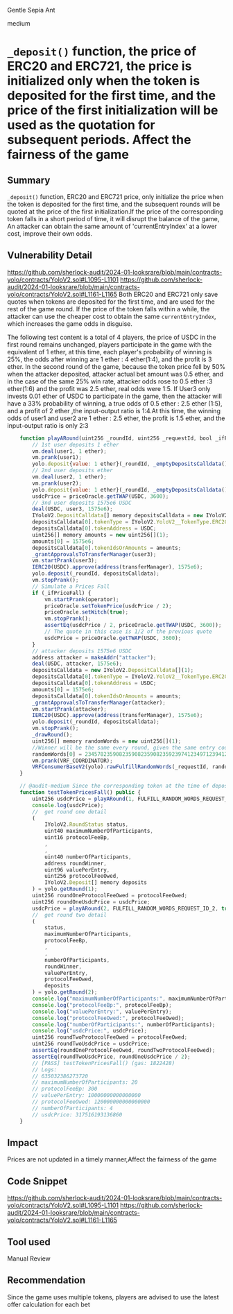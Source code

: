 Gentle Sepia Ant

medium

# `_deposit()` function, the price of ERC20 and ERC721, the price is initialized only when the token is deposited for the first time, and the price of the first initialization will be used as the quotation for subsequent periods. Affect the fairness of the game

## Summary
`_deposit()` function, ERC20 and ERC721 price, only initialize the price when the token is deposited for the first time, and the subsequent rounds will be quoted at the price of the first initialization.If the price of the corresponding token falls in a short period of time, it will disrupt the balance of the game, An attacker can obtain the same amount of 'currentEntryIndex' at a lower cost, improve their own odds.
## Vulnerability Detail
https://github.com/sherlock-audit/2024-01-looksrare/blob/main/contracts-yolo/contracts/YoloV2.sol#L1095-L1101
https://github.com/sherlock-audit/2024-01-looksrare/blob/main/contracts-yolo/contracts/YoloV2.sol#L1161-L1165
Both ERC20 and ERC721 only save quotes when tokens are deposited for the first time, and are used for the rest of the game round. If the price of the token falls within a while, the attacker can use the cheaper cost to obtain the same `currentEntryIndex`, which increases the game odds in disguise.

The following test content is a total of 4 players, the price of USDC in the first round remains unchanged, players participate in the game with the equivalent of 1 ether, at this time, each player's probability of winning is 25%, the odds after winning are 1 ether : 4 ether(1:4), and the profit is 3 ether. In the second round of the game, because the token price fell by 50% when the attacker deposited, attacker actual bet amount was 0.5 ether, and in the case of the same 25% win rate, attacker odds rose to 0.5 ether :3 ether(1:6) and the profit was 2.5 ether, real odds were 1:5. If User3 only invests 0.01 ether of USDC to participate in the game, then the attacker will have a 33% probability of winning, a true odds of 0.5 ether : 2.5 ether (1:5), and a profit of 2 ether ,the input-output ratio is 1:4.At this time, the winning odds of user1 and user2 are 1 ether : 2.5 ether, the profit is 1.5 ether, and the input-output ratio is only 2:3

```js
    function playARound(uint256 _roundId, uint256 _requestId, bool _ifPriceFall) public returns (uint256 usdcPrice) {
        // 1st user deposits 1 ether 
        vm.deal(user1, 1 ether);
        vm.prank(user1);
        yolo.deposit{value: 1 ether}(_roundId, _emptyDepositsCalldata());
        // 2nd user deposits ether
        vm.deal(user2, 1 ether);
        vm.prank(user2);
        yolo.deposit{value: 1 ether}(_roundId, _emptyDepositsCalldata());
        usdcPrice = priceOracle.getTWAP(USDC, 3600);
        // 3nd user deposits 1575e6 USDC
        deal(USDC, user3, 1575e6);
        IYoloV2.DepositCalldata[] memory depositsCalldata = new IYoloV2.DepositCalldata[](1);
        depositsCalldata[0].tokenType = IYoloV2.YoloV2__TokenType.ERC20;
        depositsCalldata[0].tokenAddress = USDC;
        uint256[] memory amounts = new uint256[](1);
        amounts[0] = 1575e6;
        depositsCalldata[0].tokenIdsOrAmounts = amounts;
        _grantApprovalsToTransferManager(user3);
        vm.startPrank(user3);
        IERC20(USDC).approve(address(transferManager), 1575e6);
        yolo.deposit(_roundId, depositsCalldata);
        vm.stopPrank();
        // Simulate a Prices Fall
        if (_ifPriceFall) {
            vm.startPrank(operator);
            priceOracle.setTokenPrice(usdcPrice / 2);
            priceOracle.setWitch(true);
            vm.stopPrank();
            assertEq(usdcPrice / 2, priceOracle.getTWAP(USDC, 3600));
            // The quote in this case is 1/2 of the previous quote
            usdcPrice = priceOracle.getTWAP(USDC, 3600);
        }
        // attacker deposits 1575e6 USDC
        address attacker = makeAddr("attacker");
        deal(USDC, attacker, 1575e6);
        depositsCalldata = new IYoloV2.DepositCalldata[](1);
        depositsCalldata[0].tokenType = IYoloV2.YoloV2__TokenType.ERC20;
        depositsCalldata[0].tokenAddress = USDC;
        amounts[0] = 1575e6;
        depositsCalldata[0].tokenIdsOrAmounts = amounts;
        _grantApprovalsToTransferManager(attacker);
        vm.startPrank(attacker);
        IERC20(USDC).approve(address(transferManager), 1575e6);
        yolo.deposit(_roundId, depositsCalldata);
        vm.stopPrank();
        _drawRound(); 
        uint256[] memory randomWords = new uint256[](1);
        //Winner will be the same every round, given the same entry count
        randomWords[0] = 2345782359082359082359082359239741234971239412349234892349234;
        vm.prank(VRF_COORDINATOR);
        VRFConsumerBaseV2(yolo).rawFulfillRandomWords(_requestId, randomWords);
    }

    // @audit-medium Since the corresponding token at the time of deposit only retains the starting price, when the price fluctuates greatly during the game time, the attacker can exchange for more chances of winning at a small price, affecting the game balance
    function testTokenPricesFall() public {
        uint256 usdcPrice = playARound(1, FULFILL_RANDOM_WORDS_REQUEST_ID, false);
        console.log(usdcPrice);
        //  get round one detail
        (
            IYoloV2.RoundStatus status,
            uint40 maximumNumberOfParticipants,
            uint16 protocolFeeBp,
            ,
            ,
            uint40 numberOfParticipants,
            address roundWinner,
            uint96 valuePerEntry,
            uint256 protocolFeeOwed,
            IYoloV2.Deposit[] memory deposits
        ) = yolo.getRound(1);
        uint256 roundOneProtocolFeeOwed = protocolFeeOwed;
        uint256 roundOneUsdcPrice = usdcPrice;
        usdcPrice = playARound(2, FULFILL_RANDOM_WORDS_REQUEST_ID_2, true);
        //  get round two detail
        (
            status,
            maximumNumberOfParticipants,
            protocolFeeBp,
            ,
            ,
            numberOfParticipants,
            roundWinner,
            valuePerEntry,
            protocolFeeOwed,
            deposits
        ) = yolo.getRound(2);
        console.log("maximumNumberOfParticipants:", maximumNumberOfParticipants);
        console.log("protocolFeeBp:", protocolFeeBp);
        console.log("valuePerEntry:", valuePerEntry);
        console.log("protocolFeeOwed:", protocolFeeOwed);
        console.log("numberOfParticipants:", numberOfParticipants);
        console.log("usdcPrice:", usdcPrice);
        uint256 roundTwoProtocolFeeOwed = protocolFeeOwed;
        uint256 roundTwoUsdcPrice = usdcPrice;
        assertEq(roundOneProtocolFeeOwed, roundTwoProtocolFeeOwed);
        assertEq(roundTwoUsdcPrice, roundOneUsdcPrice / 2);
        // [PASS] testTokenPricesFall() (gas: 1822428)
        // Logs:
        // 635032386273720
        // maximumNumberOfParticipants: 20
        // protocolFeeBp: 300
        // valuePerEntry: 10000000000000000
        // protocolFeeOwed: 120000000000000000
        // numberOfParticipants: 4
        // usdcPrice: 317516193136860
    }
```
## Impact
Prices are not updated in a timely manner,Affect the fairness of the game
## Code Snippet
https://github.com/sherlock-audit/2024-01-looksrare/blob/main/contracts-yolo/contracts/YoloV2.sol#L1095-L1101
https://github.com/sherlock-audit/2024-01-looksrare/blob/main/contracts-yolo/contracts/YoloV2.sol#L1161-L1165
## Tool used
Manual Review
## Recommendation
Since the game uses multiple tokens, players are advised to use the latest offer calculation for each bet